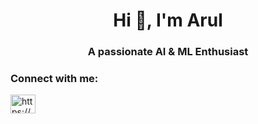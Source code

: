 <h1 align="center">Hi 👋, I'm Arul</h1>
<h3 align="center">A passionate AI & ML Enthusiast</h3>

<h3 align="left">Connect with me:</h3>
<p align="left">
<a href="https://linkedin.com/in/https://www.linkedin.com/in/arul-kumaran-p/" target="blank"><img align="center" src="https://raw.githubusercontent.com/rahuldkjain/github-profile-readme-generator/master/src/images/icons/Social/linked-in-alt.svg" alt="https://www.linkedin.com/in/arul-kumaran-p/" height="30" width="40" /></a>
</p>

